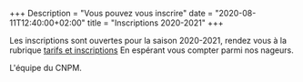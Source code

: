+++
Description = "Vous pouvez vous inscrire"
date = "2020-08-11T12:40:00+02:00"
title = "Inscriptions 2020-2021"
+++

Les inscriptions sont ouvertes pour la saison 2020-2021, rendez vous à la rubrique [tarifs et inscriptions](/tarifs)
En espérant vous compter parmi nos nageurs.

L'équipe du CNPM.

